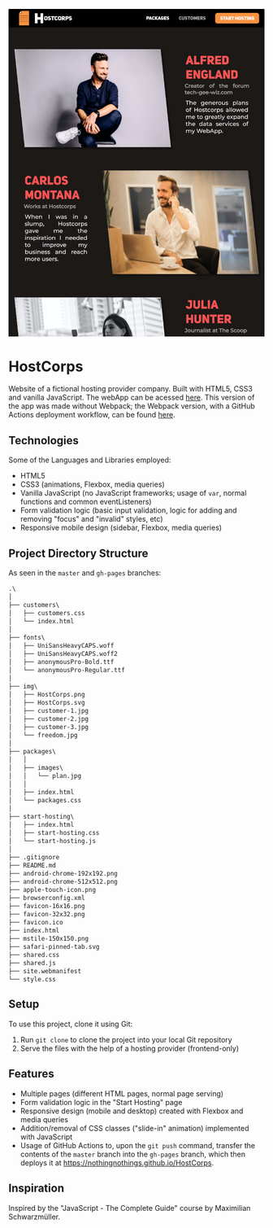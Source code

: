 ![HostCorps](/img/HostCorps.png)

# HostCorps

Website of a fictional hosting provider company. Built with HTML5, CSS3 and vanilla JavaScript. The webApp can be acessed [here](https://nothingnothings.github.io/HostCorps). This version of the app was made without Webpack; the Webpack version, with a GitHub Actions deployment workflow, can be found [here](https://github.com/nothingnothings/HostCorpsWebpackVersion).

## Technologies

Some of the Languages and Libraries employed:

- HTML5
- CSS3 (animations, Flexbox, media queries)
- Vanilla JavaScript (no JavaScript frameworks; usage of `var`, normal functions and common eventListeners)
- Form validation logic (basic input validation, logic for adding and removing "focus" and "invalid" styles, etc)
- Responsive mobile design (sidebar, Flexbox, media queries)

## Project Directory Structure


As seen in the `master` and `gh-pages` branches:

```
.\
│
├── customers\
│   ├── customers.css
│   └── index.html
│
├── fonts\
│   ├── UniSansHeavyCAPS.woff
│   ├── UniSansHeavyCAPS.woff2
│   ├── anonymousPro-Bold.ttf
│   └── anonymousPro-Regular.ttf
│
├── img\
│   ├── HostCorps.png
│   ├── HostCorps.svg
│   ├── customer-1.jpg
│   ├── customer-2.jpg
│   ├── customer-3.jpg
│   └── freedom.jpg
│
├── packages\
│   │
│   ├── images\
│   │   └── plan.jpg
│   │
│   ├── index.html
│   └── packages.css
│
├── start-hosting\
│   ├── index.html
│   ├── start-hosting.css
│   └── start-hosting.js
│
├── .gitignore
├── README.md
├── android-chrome-192x192.png
├── android-chrome-512x512.png
├── apple-touch-icon.png
├── browserconfig.xml
├── favicon-16x16.png
├── favicon-32x32.png
├── favicon.ico
├── index.html
├── mstile-150x150.png
├── safari-pinned-tab.svg
├── shared.css
├── shared.js
├── site.webmanifest
└── style.css
```


## Setup

To use this project, clone it using Git:

1. Run `git clone` to clone the project into your local Git repository
2. Serve the files with the help of a hosting provider (frontend-only)

## Features

- Multiple pages (different HTML pages, normal page serving)
- Form validation logic in the "Start Hosting" page
- Responsive design (mobile and desktop) created with Flexbox and media queries
- Addition/removal of CSS classes ("slide-in" animation) implemented with JavaScript
- Usage of GitHub Actions to, upon the `git push` command, transfer the contents of the `master` branch into the `gh-pages` branch, which then deploys it at https://nothingnothings.github.io/HostCorps.

## Inspiration

Inspired by the "JavaScript - The Complete Guide" course by Maximilian Schwarzmüller.
